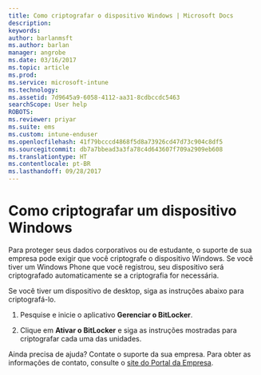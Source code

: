```yaml
---
title: Como criptografar o dispositivo Windows | Microsoft Docs
description: 
keywords: 
author: barlanmsft
ms.author: barlan
manager: angrobe
ms.date: 03/16/2017
ms.topic: article
ms.prod: 
ms.service: microsoft-intune
ms.technology: 
ms.assetid: 7d9645a9-6058-4112-aa31-8cdbccdc5463
searchScope: User help
ROBOTS: 
ms.reviewer: priyar
ms.suite: ems
ms.custom: intune-enduser
ms.openlocfilehash: 41f79bcccd4868f5d8a73926cd47d73c904c8df5
ms.sourcegitcommit: db7a7bbead3a3fa78c4d643607f709a2909eb608
ms.translationtype: HT
ms.contentlocale: pt-BR
ms.lasthandoff: 09/28/2017
---
```

# <a name="how-to-encrypt-your-windows-device"></a>Como criptografar um dispositivo Windows

Para proteger seus dados corporativos ou de estudante, o suporte de sua empresa pode exigir que você criptografe o dispositivo Windows. Se você tiver um Windows Phone que você registrou, seu dispositivo será criptografado automaticamente se a criptografia for necessária.

Se você tiver um dispositivo de desktop, siga as instruções abaixo para criptografá-lo.

1.  Pesquise e inicie o aplicativo **Gerenciar o BitLocker**.

2.  Clique em **Ativar o BitLocker** e siga as instruções mostradas para criptografar cada uma das unidades.

Ainda precisa de ajuda? Contate o suporte da sua empresa. Para obter as informações de contato, consulte o [site do Portal da Empresa](https://portal.manage.microsoft.com).
